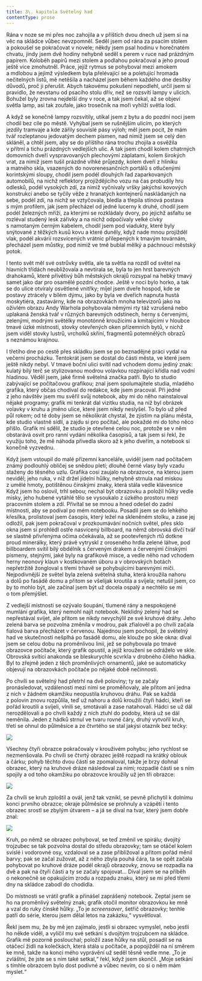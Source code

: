 ```yaml
---
title: 3\. kapitola Světelný had
contentType: prose
---
```


  

Rána v noze se mi přes noc zahojila a v příštích dvou dnech už jsem si na věc na skládce vůbec nevzpomněl. Seděl jsem od rána za psacím stolem a pokoušel se pokračovat v novele; někdy jsem psal hodinu v horečnatém chvatu, jindy jsem dvě hodiny nehybně seděl s perem v ruce nad prázdným papírem. Koloběh papírů mezi stolem a podlahou pokračoval a jeho proud ještě více zmohutněl. Práce, jejíž rytmus se pohyboval mezi amokem a mdlobou a jejímž výsledkem byla přelévající se a poletující hromada nečitelných listů, mě netěšila a nacházel jsem během každého dne desítky důvodů, proč ji přerušit. Abych takovému pokušení nepodlehl, určil jsem si pravidlo, že nevstanu od psacího stolu dřív, než se rozsvítí lampy v ulicích. Bohužel byly zrovna nejdelší dny v roce, a tak jsem čekal, až se objeví světla lamp, asi tak zoufale, jako trosečník na moři vyhlíží světla lodi.

A když se konečně lampy rozsvítily, utíkal jsem z bytu a do pozd­ní noci jsem chodil bez cíle po městě. Vyhýbal jsem se rušnějším ulicím, po kterých jezdily tramvaje a kde zářily souvislé pásy výloh; měl jsem pocit, že mám tvář rozleptanou jedovatým dechem písmen, nad nimiž jsem se celý den skláněl, a chtěl jsem, aby se do příštího rána trochu zhojila a osvěžila v přítmí a tichu prázdných vedlejších ulic. A tak jsem chodil kolem chatrných domovních dveří vyspravovaných plechovými záplatami, kolem širokých vrat, za nimiž jsem tušil prázdné vlhké průjezdy, kolem dveří z hliníku a matného skla, vsazených do novorenesančních portálů s otlučenými korintskými sloupy, chodil jsem podél dlouhých řad zaparkovaných automobilů, na nichž reflektory projíždějícího vozu na čas probudily hru odlesků, podél vysokých zdí, za nimiž vyčnívaly vršky jakýchsi kovových konstrukcí anebo se tyčily věže z hranatých kontejnerů naskládaných na sebe, podél zdí, na nichž se vztyčovala, bledla a třepila stínová postava s mým profilem, jak jsem přecházel od jedné lucerny k druhé, chodil jsem podél železných mříží, za kterými se rozkládaly dvory, po jejichž asfaltu se rozléval studený lesk zářivky a na nichž odpočívaly velké cívky s namotaným černým kabelem, chodil jsem pod viadukty, které byly snýtované z těžkých kusů kovu a které duněly, když nade mnou projížděl vlak, podél akvárií rozsvícených vrátnic přilepených k tmavým továrnám, přecházel jsem můstky, pod nimiž ve tmě bublal mělký a páchnoucí městský potok.

I tento svět měl své ostrůvky světla, ale ta světla na rozdíl od světel na hlavních třídách neubližovala a nevtírala se, byla to jen hrst barevných drahokamů, které přívětivý bůh městských okrajů rozsypal na hebký tmavý samet jako dar pro osamělé pozdní chodce. Ještě v noci bylo horko, a tak se do ulice otvíraly osvětlené vnitřky; míjel jsem dveře hospod, kde se postavy ztrácely v bílém dýmu, jako by byla ve dveřích napnuta hustá moskytiéra, zastavárny, kde na obrazovkách mnoha televizorů jako na oživlém obrazu Andy Warhola pohybovala němými rty táž vzrušená nebo uplakaná ženská tvář v různých barevných odstínech, herny s červenými, zelenými, modrými světélky monotónně kroužícími a kmitajícími v hloubce tmavé úzké místnosti, stovky otevřených oken přízemních bytů, v nichž jsem viděl stovky lustrů, vrcholků skříní, fragmentů potemnělých obrazů s neznámou krajinou.

I třetího dne po cestě přes skládku jsem se po beznadějné práci vydal na večerní procházku. Tentokrát jsem se dostal do části města, ve které jsem ještě nikdy nebyl. V tmavé boční ulici svítil nad vchodem domu jediný znak: kulatý bílý terč se stylizovanou modrou volavkou rozpínající křídla nad vodní hladinou. Věděl jsem, jaké firmě světelná značka patří. Bylo to studio zabývající se počítačovou grafikou; znal jsem spolumajitele studia, mladého grafika, který občas chodíval do redakce, kde jsem pracoval. Při jedné z jeho návštěv jsem mu svěřil svůj notebook, aby mi do něho nainstaloval nějaké programy; grafik mi tenkrát dal vizitku studia, na níž byl obrázek volavky v kruhu a jméno ulice, které jsem nikdy neslyšel. To bylo už před půl rokem; od té doby jsem se několikrát chystal, že zjistím na plánu města, kde studio vlastně sídlí, a zajdu si pro počítač, ale pokaždé mi do toho něco přišlo. Grafik mi sdělil, že studio je otevřené celou noc, protože se v něm obstarává osvit pro ranní vydání několika časopisů, a tak jsem si řekl, že využiju toho, že mě náhoda přivedla skoro až k jeho dveřím, a notebook si konečně vyzvednu.

Když jsem vstoupil do malé přízemní kanceláře, uviděl jsem nad počítačem známý podlouhlý obličej se snědou pletí; dlouhé černé vlasy byly vzadu staženy do těsného uzlu. Grafika cosi zaujalo na obrazovce, na kterou jsem neviděl; jeho ruka, v níž držel jídelní hůlky, nehybně strnula nad miskou z umělé hmoty, potištěnou čínskými znaky, která stála vedle klávesnice Když jsem ho oslovil, trhl sebou; nechal být obrazovku a položil hůlky vedle misky, jeho hubené vytáhlé tělo se vysoukalo z úzkého prostoru mezi pracovním stolem a zdí. Přivítal se se mnou a hned odešel do zadní místnosti, aby se podíval po mém notebooku. Posadil jsem se do lehkého křesílka, prolistoval jsem časopis, který ležel na skleněném stolku, a zase jej odložil, pak jsem pokračoval v prozkoumávání nočních světel, přes sklo okna jsem si prohlédl ostře nasvícený billboard, na němž obrovská dívčí tvář se slastně přivřenýma očima očekávala, až se pootevřených rtů dotkne proud minerálky, který právě vytryskl z oroseného hrdla zelené láhve, pod billboardem svítil bílý obdélník s červeným drakem a červenými čínskými písmeny, stejnými, jaké byly na grafikově misce, a vedle něho nad vchodem herny neonový klaun v kostkovaném úboru a v obrovských botách nepřetržitě žongloval s třemi trhavě se pohybujícími barevnými míči. Nejpodivnější ze světel byla zelená světelná stuha, která kroužila nahoru a dolů po fasádě domu a přitom se všelijak kroutila a svíjela; netušil jsem, co by to mohlo být, ale začínal jsem být už docela ospalý a nechtělo se mi o tom přemýšlet.

Z vedlejší místnosti se ozývalo šoupání, tlumené rány a nespokojené mumlání grafika, který nemohl najít notebook. Neklidný zelený had se nepřestával svíjet, ale přitom se nikdy nevychýlil ze své kruhové dráhy. Jeho zelená barva se pozvolna změnila v modrou, pak zfialověl a po chvíli začala fialová barva přecházet v červenou. Najednou jsem pochopil, že světelný had ve skutečnosti nešplhá po fasádě domu, ale klouže po skle okna: díval jsem se celou dobu na proměnlivou linii, jež se pohybovala po tmavé obrazovce počítače, který grafik opustil, a jejíž kroužení se odráželo ve skle. Obrovská svítící anakonda se bleskurychle scvrkla v drobného čilého hádka. Byl to zřejmě jeden z těch proměnlivých ornamentů, jaké se automaticky objevují na obrazovkách počítače po nějaké době nečinnosti.

Po chvíli se světelný had přetrhl na dvě poloviny; ty se začaly pronásledovat, vzdálenosti mezi nimi se proměňovaly, ale přitom ani jedna z nich v žádném okamžiku neopustila kruhovou dráhu. Pak se každá z polovin znovu rozpůlila, teď už nahoru a dolů kroužili čtyři hádci, kteří se pořád kroutili a svíjeli, vlnili se, smotávali a zase natahovali. Hádci se už dál nerozdělovali a po chvíli každý z nich ztuhl do podoby, která už se dál neměnila. Jeden z hádků strnul ve tvaru rovné čáry, druhý vytvořil kruh, třetí se ohnul do půlměsíce a ze čtvrtého se stal jakýsi otazník bez tečky:

![](../Images/9600-4.jpg)

Všechny čtyři obrazce pokračovaly v krouživém pohybu; jeho rychlost se nezmenšovala. Po chvíli se čtvrtý obrazec ještě rozpadl na krátký oblouk a čárku; pohyb těchto dvou částí se zpomaloval, takže je brzy dohnal obrazec, který na kruhové dráze následoval za nimi; rozpadlé části se s ním spojily a od toho okamžiku po obrazovce kroužily už jen tři obrazce:

![](../Images/prazdne_ulice_001.jpg)

Za chvíli se kruh zploštil a ovál, jenž tak vznikl, se pevně přichytil k dolnímu konci prvního obrazce; okraje půlměsíce se prohnuly a vzápětí i tento obrazec srostl se zbylým útvarem – a já se díval na tvar, který jsem dobře znal:

![](../Images/9600-51.jpg)

Kruh, po němž se obrazec pohyboval, se teď změnil ve spirálu; dvojitý trojzubec se tak pozvolna dostal do středu obrazovky; tam se otáčel kolem svislé i vodorovné osy, vzdaloval se a zase přibližoval a přitom pořád měnil barvy; pak se začal zužovat, až z něho zbyla pouhá čára, ta se opět začala pohybovat po kruhové dráze podél okrajů obrazovky, znovu se rozpadla na dvě a pak na čtyři části a ty se začaly spojovat… Díval jsem se na příběh o nekonečně se opakujícím zrodu a rozpadu znaku, který se mi před třemi dny na skládce zabodl do chodidla.

Do místnosti se vrátil grafik a přinášel zaprášený notebook. Zeptal jsem se ho na proměnlivý světelný znak; grafik otočil monitor obrazovkou ke mně a vzal do ruky čínské hůlky. „To je _screensaver_, šetřič obrazovky; tenhle patří do série, kterou jsem dělal letos na zakázku,“ vysvětloval.

Řekl jsem mu, že by mě jen zajímalo, jestli si obrazec vymyslel, nebo jestli ho někde viděl, a vylíčil mu své setkání s dvojitým trojzubcem na skládce. Grafik mě pozorně poslouchal; položil zase hůlky na stůl, posadil se na otáčecí židli na kolečkách, která stála u počítače, a popojížděl na ní směrem ke mně, takže na konci mého vyprávění už seděl těsně vedle mne. „To je zvláštní, že jste se s ním také setkal,“ řekl, když jsem skončil. „Moje setkání s tímhle obrazcem bylo dost podivné a vůbec nevím, co si o něm mám myslet.“
